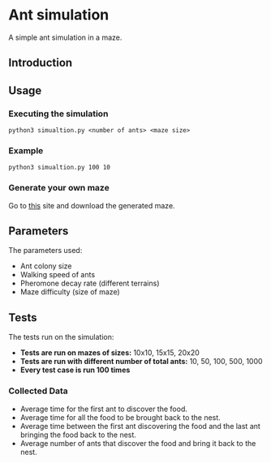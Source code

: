 # Ant simulation
A simple ant simulation in a maze.

## Introduction

## Usage
### Executing the simulation
`python3 simualtion.py <number of ants> <maze size>`
### Example
`python3 simualtion.py 100 10`

### Generate your own maze
Go to [this](https://mazegenerator.net) site and download the generated maze.

## Parameters
The parameters used:
-  Ant colony size
-  Walking speed of ants
-  Pheromone decay rate (different terrains)
-  Maze difficulty (size of maze)

## Tests
The tests run on the simulation:
- **Tests are run on mazes of sizes:** 10x10, 15x15, 20x20
- **Tests are run with different number of total ants:** 10, 50, 100, 500, 1000
- **Every test case is run 100 times**

### Collected Data
- Average time for the first ant to discover the food.
- Average time for all the food to be brought back to the nest.
- Average time between the first ant discovering the food and the last ant bringing the food back to the nest.
- Average number of ants that discover the food and bring it back to the nest.
